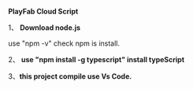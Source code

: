 ﻿**PlayFab Cloud Script**


1、 **Download   node.js**

   use "npm -v" check npm is install.

2、 **use "npm install -g typescript"  install typeScript**

3、**this project  compile use Vs Code.**
